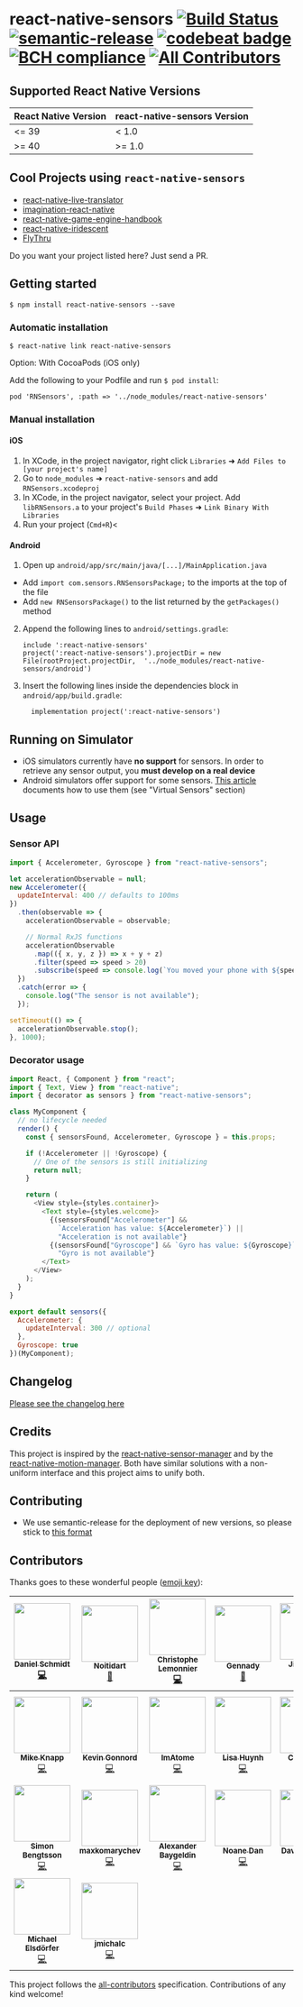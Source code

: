 # react-native-sensors [![Build Status](https://travis-ci.org/react-native-sensors/react-native-sensors.svg?branch=master)](https://travis-ci.org/react-native-sensors/react-native-sensors) [![semantic-release](https://img.shields.io/badge/%20%20%F0%9F%93%A6%F0%9F%9A%80-semantic--release-e10079.svg)](https://github.com/semantic-release/semantic-release) [![codebeat badge](https://codebeat.co/badges/9661e295-3793-4d58-9161-4d0471a68b0c)](https://codebeat.co/projects/github-com-react-native-sensors-react-native-sensors-master) [![BCH compliance](https://bettercodehub.com/edge/badge/react-native-sensors/react-native-sensors?branch=master)](https://bettercodehub.com/) [![All Contributors](https://img.shields.io/badge/all_contributors-23-orange.svg?style=flat-square)](#contributors)

## Supported React Native Versions

| React Native Version | react-native-sensors Version |
| -------------------- | ---------------------------- |
| <= 39                | < 1.0                        |
| >= 40                | >= 1.0                       |

## Cool Projects using `react-native-sensors`

* [react-native-live-translator](https://github.com/agrcrobles/react-native-live-translator)
* [imagination-react-native](https://github.com/Matzielab/imagination-react-native)
* [react-native-game-engine-handbook](https://github.com/bberak/react-native-game-engine-handbook)
* [react-native-iridescent](https://github.com/elevenfooteleven/react-native-iridescent)
* [FlyThru](https://github.com/Noitidart/FlyThru)

Do you want your project listed here? Just send a PR.

## Getting started

`$ npm install react-native-sensors --save`

### Automatic installation

`$ react-native link react-native-sensors`

Option: With CocoaPods (iOS only)

Add the following to your Podfile and run `$ pod install`:

`pod 'RNSensors', :path => '../node_modules/react-native-sensors'`

### Manual installation

#### iOS

1.  In XCode, in the project navigator, right click `Libraries` ➜ `Add Files to [your project's name]`
2.  Go to `node_modules` ➜ `react-native-sensors` and add `RNSensors.xcodeproj`
3.  In XCode, in the project navigator, select your project. Add `libRNSensors.a` to your project's `Build Phases` ➜ `Link Binary With Libraries`
4.  Run your project (`Cmd+R`)<

#### Android

1.  Open up `android/app/src/main/java/[...]/MainApplication.java`

* Add `import com.sensors.RNSensorsPackage;` to the imports at the top of the file
* Add `new RNSensorsPackage()` to the list returned by the `getPackages()` method

2.  Append the following lines to `android/settings.gradle`:
    ```
    include ':react-native-sensors'
    project(':react-native-sensors').projectDir = new File(rootProject.projectDir, 	'../node_modules/react-native-sensors/android')
    ```
3.  Insert the following lines inside the dependencies block in `android/app/build.gradle`:
    ```
      implementation project(':react-native-sensors')
    ```

## Running on Simulator

* iOS simulators currently have **no support** for sensors. In order to retrieve any sensor output, you **must develop on a real device**
* Android simulators offer support for some sensors. [This article](https://developer.android.com/studio/run/emulator#extended) documents how to use them (see "Virtual Sensors" section)

## Usage

### Sensor API

```javascript
import { Accelerometer, Gyroscope } from "react-native-sensors";

let accelerationObservable = null;
new Accelerometer({
  updateInterval: 400 // defaults to 100ms
})
  .then(observable => {
    accelerationObservable = observable;

    // Normal RxJS functions
    accelerationObservable
      .map(({ x, y, z }) => x + y + z)
      .filter(speed => speed > 20)
      .subscribe(speed => console.log(`You moved your phone with ${speed}`));
  })
  .catch(error => {
    console.log("The sensor is not available");
  });

setTimeout(() => {
  accelerationObservable.stop();
}, 1000);
```

### Decorator usage

```javascript
import React, { Component } from "react";
import { Text, View } from "react-native";
import { decorator as sensors } from "react-native-sensors";

class MyComponent {
  // no lifecycle needed
  render() {
    const { sensorsFound, Accelerometer, Gyroscope } = this.props;

    if (!Accelerometer || !Gyroscope) {
      // One of the sensors is still initializing
      return null;
    }

    return (
      <View style={styles.container}>
        <Text style={styles.welcome}>
          {(sensorsFound["Accelerometer"] &&
            `Acceleration has value: ${Accelerometer}`) ||
            "Acceleration is not available"}
          {(sensorsFound["Gyroscope"] && `Gyro has value: ${Gyroscope}`) ||
            "Gyro is not available"}
        </Text>
      </View>
    );
  }
}

export default sensors({
  Accelerometer: {
    updateInterval: 300 // optional
  },
  Gyroscope: true
})(MyComponent);
```

## Changelog

[Please see the changelog here](docs/Changelog.md)

## Credits

This project is inspired by the [react-native-sensor-manager](https://github.com/kprimice/react-native-sensor-manager) and by the [react-native-motion-manager](https://github.com/pwmckenna/react-native-motion-manager). Both have similar solutions with a non-uniform interface and this project aims to unify both.

## Contributing

* We use semantic-release for the deployment of new versions, so please stick to [this format](https://github.com/semantic-release/semantic-release#commit-message-format)

## Contributors

Thanks goes to these wonderful people ([emoji key](https://github.com/kentcdodds/all-contributors#emoji-key)):

<!-- ALL-CONTRIBUTORS-LIST:START - Do not remove or modify this section -->

<!-- prettier-ignore -->
| [<img src="https://avatars2.githubusercontent.com/u/1337046?v=4" width="100px;"/><br /><sub><b>Daniel Schmidt</b></sub>](http://danielmschmidt.de/)<br />[💻](https://github.com/react-native-sensors/react-native-sensors/commits?author=DanielMSchmidt "Code") | [<img src="https://avatars0.githubusercontent.com/u/6372489?v=4" width="100px;"/><br /><sub><b>Noitidart</b></sub>](http://noitidart.github.io/)<br />[📖](https://github.com/react-native-sensors/react-native-sensors/commits?author=Noitidart "Documentation") | [<img src="https://avatars2.githubusercontent.com/u/6213682?v=4" width="100px;"/><br /><sub><b>Christophe Lemonnier</b></sub>](https://github.com/tontonrally)<br />[💻](https://github.com/react-native-sensors/react-native-sensors/commits?author=tontonrally "Code") | [<img src="https://avatars2.githubusercontent.com/u/12188900?v=4" width="100px;"/><br /><sub><b>Gennady</b></sub>](http://belogortsev.ru/)<br />[📖](https://github.com/react-native-sensors/react-native-sensors/commits?author=Greeny7 "Documentation") | [<img src="https://avatars2.githubusercontent.com/u/1251301?v=4" width="100px;"/><br /><sub><b>Jiaming Lu</b></sub>](https://github.com/jiaminglu)<br />[💻](https://github.com/react-native-sensors/react-native-sensors/commits?author=jiaminglu "Code") | [<img src="https://avatars1.githubusercontent.com/u/4612947?v=4" width="100px;"/><br /><sub><b>Alex Wasner</b></sub>](https://github.com/alexwasner)<br />[💻](https://github.com/react-native-sensors/react-native-sensors/commits?author=alexwasner "Code") | [<img src="https://avatars1.githubusercontent.com/u/9479593?v=4" width="100px;"/><br /><sub><b>Nam Đàm</b></sub>](https://github.com/namqdam)<br />[💻](https://github.com/react-native-sensors/react-native-sensors/commits?author=namqdam "Code") |
| :---: | :---: | :---: | :---: | :---: | :---: | :---: |
| [<img src="https://avatars1.githubusercontent.com/u/103593?v=4" width="100px;"/><br /><sub><b>Mike Knapp</b></sub>](http://www.twitter.com/mikeee)<br />[💻](https://github.com/react-native-sensors/react-native-sensors/commits?author=mikeknapp "Code") | [<img src="https://avatars1.githubusercontent.com/u/10956848?v=4" width="100px;"/><br /><sub><b>Kevin Gonnord</b></sub>](https://github.com/Lleios)<br />[💻](https://github.com/react-native-sensors/react-native-sensors/commits?author=Lleios "Code") | [<img src="https://avatars3.githubusercontent.com/u/7541319?v=4" width="100px;"/><br /><sub><b>ImAtome</b></sub>](https://github.com/ImAtome)<br />[💻](https://github.com/react-native-sensors/react-native-sensors/commits?author=ImAtome "Code") | [<img src="https://avatars0.githubusercontent.com/u/3603130?v=4" width="100px;"/><br /><sub><b>Lisa Huynh</b></sub>](https://github.com/lisamai)<br />[💻](https://github.com/react-native-sensors/react-native-sensors/commits?author=lisamai "Code") | [<img src="https://avatars0.githubusercontent.com/u/7315?v=4" width="100px;"/><br /><sub><b>Cory Smith</b></sub>](http://bullish.io)<br />[💻](https://github.com/react-native-sensors/react-native-sensors/commits?author=corymsmith "Code") | [<img src="https://avatars3.githubusercontent.com/u/225712?v=4" width="100px;"/><br /><sub><b>Esa-Matti Suuronen</b></sub>](https://medium.com/@esamatti)<br />[💻](https://github.com/react-native-sensors/react-native-sensors/commits?author=epeli "Code") | [<img src="https://avatars1.githubusercontent.com/u/19377299?v=4" width="100px;"/><br /><sub><b>Viet Nguyen</b></sub>](https://openbeta.io)<br />[💻](https://github.com/react-native-sensors/react-native-sensors/commits?author=vietnugent "Code") |
| [<img src="https://avatars3.githubusercontent.com/u/3586691?v=4" width="100px;"/><br /><sub><b>Simon Bengtsson</b></sub>](http://simonbengtsson.com)<br />[💻](https://github.com/react-native-sensors/react-native-sensors/commits?author=simonbengtsson "Code") | [<img src="https://avatars0.githubusercontent.com/u/7002833?v=4" width="100px;"/><br /><sub><b>maxkomarychev</b></sub>](https://github.com/maxkomarychev)<br />[💻](https://github.com/react-native-sensors/react-native-sensors/commits?author=maxkomarychev "Code") | [<img src="https://avatars3.githubusercontent.com/u/6882605?v=4" width="100px;"/><br /><sub><b>Alexander Baygeldin</b></sub>](http://baygeldin.name)<br />[💻](https://github.com/react-native-sensors/react-native-sensors/commits?author=baygeldin "Code") | [<img src="https://avatars1.githubusercontent.com/u/17160720?v=4" width="100px;"/><br /><sub><b>Noane Dan</b></sub>](https://github.com/NoaneDan)<br />[💻](https://github.com/react-native-sensors/react-native-sensors/commits?author=NoaneDan "Code") | [<img src="https://avatars0.githubusercontent.com/u/23297390?v=4" width="100px;"/><br /><sub><b>David Escalera</b></sub>](https://github.com/dabit1)<br />[💬](#question-dabit1 "Answering Questions") [💻](https://github.com/react-native-sensors/react-native-sensors/commits?author=dabit1 "Code") | [<img src="https://avatars1.githubusercontent.com/u/2933593?v=4" width="100px;"/><br /><sub><b>Ethan Neff</b></sub>](http://eneff.com)<br />[💻](https://github.com/react-native-sensors/react-native-sensors/commits?author=ethanneff "Code") | [<img src="https://avatars1.githubusercontent.com/u/170832?v=4" width="100px;"/><br /><sub><b>Manuel Alabor</b></sub>](https://alabor.me)<br />[💻](https://github.com/react-native-sensors/react-native-sensors/commits?author=swissmanu "Code") |
| [<img src="https://avatars1.githubusercontent.com/u/13807?v=4" width="100px;"/><br /><sub><b>Michael Elsdörfer</b></sub>](http://blog.elsdoerfer.name)<br />[💻](https://github.com/react-native-sensors/react-native-sensors/commits?author=miracle2k "Code") | [<img src="https://avatars3.githubusercontent.com/u/2194413?v=4" width="100px;"/><br /><sub><b>jmichalc</b></sub>](https://github.com/jmichalc)<br />[💻](https://github.com/react-native-sensors/react-native-sensors/commits?author=jmichalc "Code") |

<!-- ALL-CONTRIBUTORS-LIST:END -->

This project follows the [all-contributors](https://github.com/kentcdodds/all-contributors) specification. Contributions of any kind welcome!
